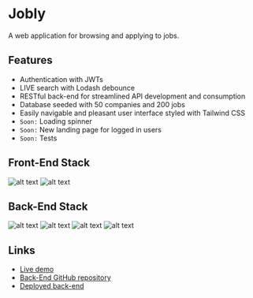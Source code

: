 # Jobly

A web application for browsing and applying to jobs.

## Features

- Authentication with JWTs
- LIVE search with Lodash debounce
- RESTful back-end for streamlined API development and consumption
- Database seeded with 50 companies and 200 jobs
- Easily navigable and pleasant user interface styled with Tailwind CSS
- `Soon:` Loading spinner
- `Soon:` New landing page for logged in users
- `Soon:` Tests

## Front-End Stack

![alt text](https://img.shields.io/badge/React-20232A?style=for-the-badge&logo=react&logoColor=61DAFB)
![alt text](https://img.shields.io/badge/Tailwind_CSS-38B2AC?style=for-the-badge&logo=tailwind-css&logoColor=white)

## Back-End Stack

![alt text](https://img.shields.io/badge/Node.js-43853D?style=for-the-badge&logo=node.js&logoColor=white)
![alt text](https://img.shields.io/badge/Express.js-404D59?style=for-the-badge)
![alt text](https://img.shields.io/badge/PostgreSQL-316192?style=for-the-badge&logo=postgresql&logoColor=white)
![alt text](https://img.shields.io/badge/json%20web%20tokens-323330?style=for-the-badge&logo=json-web-tokens&logoColor=pink)

## Links

- [Live demo](https://elise-jobly.surge.sh/)
- [Back-End GitHub repository](https://github.com/elisetvy/jobly-backend)
- [Deployed back-end](https://elise-jobly.onrender.com/)